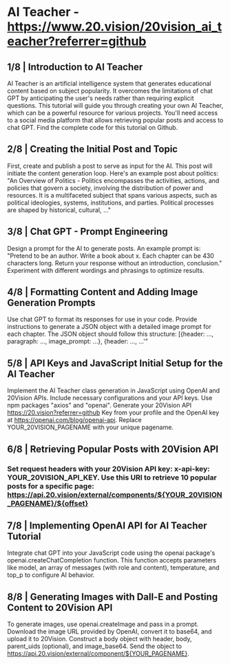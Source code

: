 # AI Teacher - https://www.20.vision/20vision_ai_teacher?referrer=github

## 1/8 | Introduction to AI Teacher

AI Teacher is an artificial intelligence system that generates educational content based on subject popularity. It overcomes the limitations of chat GPT by anticipating the user's needs rather than requiring explicit questions. This tutorial will guide you through creating your own AI Teacher, which can be a powerful resource for various projects. You'll need access to a social media platform that allows retrieving popular posts and access to chat GPT. Find the complete code for this tutorial on Github.

## 2/8 | Creating the Initial Post and Topic

First, create and publish a post to serve as input for the AI. This post will initiate the content generation loop. Here's an example post about politics: "An Overview of Politics - Politics encompasses the activities, actions, and policies that govern a society, involving the distribution of power and resources. It is a multifaceted subject that spans various aspects, such as political ideologies, systems, institutions, and parties. Political processes are shaped by historical, cultural, ..."

## 3/8 | Chat GPT - Prompt Engineering

Design a prompt for the AI to generate posts. An example prompt is: "Pretend to be an author. Write a book about x. Each chapter can be 430 characters long. Return your response without an introduction, conclusion." Experiment with different wordings and phrasings to optimize results.

## 4/8 | Formatting Content and Adding Image Generation Prompts

Use chat GPT to format its responses for use in your code. Provide instructions to generate a JSON object with a detailed image prompt for each chapter. The JSON object should follow this structure: [{header: ..., paragraph: ..., image_prompt: ...}, {header: ..., ...'"

## 5/8 | API Keys and JavaScript Initial Setup for the AI Teacher

Implement the AI Teacher class generation in JavaScript using OpenAI and 20Vision APIs. Include necessary configurations and your API keys. Use npm packages "axios" and "openai". Generate your 20Vision API https://20.vision?referrer=github Key from your profile and the OpenAI key at https://openai.com/blog/openai-api. Replace YOUR_20VISION_PAGENAME with your unique pagename.

## 6/8 | Retrieving Popular Posts with 20Vision API

### Set request headers with your 20Vision API key: x-api-key: YOUR_20VISION_API_KEY. Use this URI to retrieve 10 popular posts for a specific page: https://api.20.vision/external/components/${YOUR_20VISION_PAGENAME}/${offset}

## 7/8 | Implementing OpenAI API for AI Teacher Tutorial

Integrate chat GPT into your JavaScript code using the openai package's openai.createChatCompletion function. This function accepts parameters like model, an array of messages (with role and content), temperature, and top_p to configure AI behavior.

## 8/8 | Generating Images with Dall-E and Posting Content to 20Vision API

To generate images, use openai.createImage and pass in a prompt. Download the image URL provided by OpenAI, convert it to base64, and upload it to 20Vision. Construct a body object with header, body, parent_uids (optional), and image_base64. Send the object to https://api.20.vision/external/component/${YOUR_PAGENAME}.
